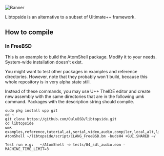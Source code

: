 ![Banner](https://raw.githubusercontent.com/OuluBSD/libtopside/main/doc/banner_210516.jpg)

Libtopside is an alternative to a subset of Ultimate++ framework.


## How to compile

### In FreeBSD
This is an example to build the AtomShell package. Modify it to your needs. System-wide installation doesn't exist.

You might want to test other packages in examples and reference directories. However, note that they probably won't build, because this whole repository is in very alpha state still.

Instead of these commands, you may use U++ TheIDE editor and create new assembly with the same directories that are in the following umk command. Packages with the description string should compile.

```
sudo pkg install upp git
cd ~
git clone https://github.com/OuluBSD/libtopside.git
cd libtopside
umk examples,reference,tutorial,ai,serial,video,audio,compiler,local,alt,lib AtomShell ~/libtopside/script/CLANG_FreeBSD.bm -budsH4 +GUI,SHARED ~/

Test run e.g:   ~/AtomShell -e tests/04_sdl_audio.eon -MACHINE_TIME_LIMIT=3
```
